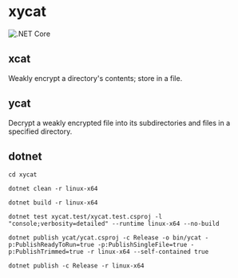 # xycat

![.NET Core](https://github.com/JonathanWheelhouse/xycat/workflows/.NET%20Core/badge.svg)

## xcat

Weakly encrypt a directory's contents; store in a file.

## ycat

Decrypt a weakly encrypted file into its subdirectories and files in a specified directory.

## dotnet

`cd xycat`

`dotnet clean -r linux-x64`

`dotnet build -r linux-x64`

`dotnet test xycat.test/xycat.test.csproj -l "console;verbosity=detailed" --runtime linux-x64 --no-build`



`dotnet publish ycat/ycat.csproj -c Release -o bin/ycat -p:PublishReadyToRun=true -p:PublishSingleFile=true -p:PublishTrimmed=true -r linux-x64 --self-contained true`

`dotnet publish -c Release -r linux-x64`
